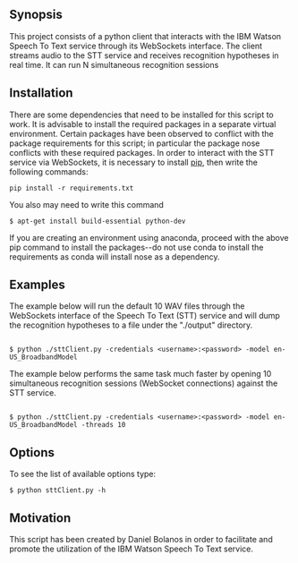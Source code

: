 

## Synopsis

This project consists of a python client that interacts with the IBM Watson Speech To Text service through its WebSockets interface. The client streams audio to the STT service and receives recognition hypotheses in real time. It can run N simultaneous recognition sessions

## Installation

There are some dependencies that need to be installed for this script to work. It is advisable to install the required packages in a separate virtual environment. Certain packages have been observed to conflict with the package requirements for this script; in particular the package nose conflicts with these required packages. In order to interact with the STT service via WebSockets, it is necessary to install [pip](https://pip.readthedocs.org/en/1.1/installing.html), then write the following commands:

`
pip install -r requirements.txt
`

You also may need to write this command

`
$ apt-get install build-essential python-dev
`

If you are creating an environment using anaconda, proceed with the above pip command to install the packages--do not use conda to install the requirements as conda will install nose as a dependency.

## Examples                                                                                                                                        
                                                                                                                                                    
The example below will run the default 10 WAV files through the WebSockets interface of the Speech To Text (STT) service and will dump the recognition hypotheses to a file under the "./output" directory.                           
                                                                                                                                                    
`                                                                                                                                                   
$ python ./sttClient.py -credentials <username>:<password> -model en-US_BroadbandModel
`                                                                                                                                                   
                                                                                                                                                    
The example below performs the same task much faster by opening 10 simultaneous recognition sessions (WebSocket connections) against the STT service.
                                                                                                                                                    
`                                                                                                                                                   
$ python ./sttClient.py -credentials <username>:<password> -model en-US_BroadbandModel -threads 10
`                                                                                                                                                   
 
## Options

To see the list of available options type:

`
$ python sttClient.py -h
`

## Motivation

This script has been created by Daniel Bolanos in order to facilitate and promote the utilization of the IBM Watson Speech To Text service.



                                                              

